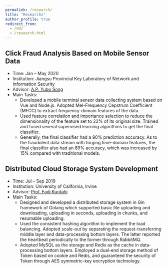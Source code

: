 ```yaml
---
permalink: /research/
title: "Researchs"
author_profile: true
redirect_from: 
  - /md/
  - /research.html
---
```



## Click Fraud Analysis Based on Mobile Sensor Data
* Time: Jan – May 2020
* Institution: Jiangsu Provincial Key Laboratory of Network and Information Security
* Advisor: [A.P. Yubo Song](https://cyber.seu.edu.cn/_s303/syb1/list.psp)
* Main Tasks:
  * Developed a mobile terminal sensor data collecting system based on Vue and Node.js. Adopted Mel-Frequency Cepstrum Coefficient (MFCC) to extract frequency-domain features of the data.
  * Used feature correlation and importance selection to reduce the dimensionality of the feature set to 22% of its original size. Trained and fused several supervised learning algorithms to get the final classifier.
  * Generally, the final classifier had a 90% prediction accuracy. As to the fraudulent data stream with forging time-domain features, the final classifier also had an 89% accuracy, which was increased by 15% compared with traditional models.

## Distributed Cloud Storage System Development
* Time: Jul – Sep 2019
* Institution: University of California, Irvine
* Advisor: [Prof. Fadi Kurdahi](https://engineering.uci.edu/users/fadi-kurdahi)
* Main Tasks:
  * Designed and developed a distributed storage system in Gin framework of Golang which supported basic file uploading and downloading, uploading in seconds, uploading in chunks, and resumable uploading.
  * Used the consistent hashing algorithm to implement the load balancing. Adopted scale-out by separating the request-transferring middle layer and data-processing bottom layers. The latter reported the heartbeat periodically to the former through RabbitMQ.
  * Adopted MySQL as the storage and Redis as the cache in data-processing bottom layers. Employed a dual-end storage method of Token based on cookie and Redis, and guaranteed the security of Token through AES symmetric-key encryption technology.
